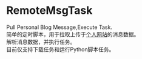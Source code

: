 # RemoteMsgTask
Pull Personal Blog Message,Execute Task.<br>
简单的定时脚本，用于拉取上传于[个人网站](https://shawblog.me "shawblog.me")的消息数据。<br>
解析消息数据，并执行任务。<br>
目前仅支持下载任务和运行Python脚本任务。

